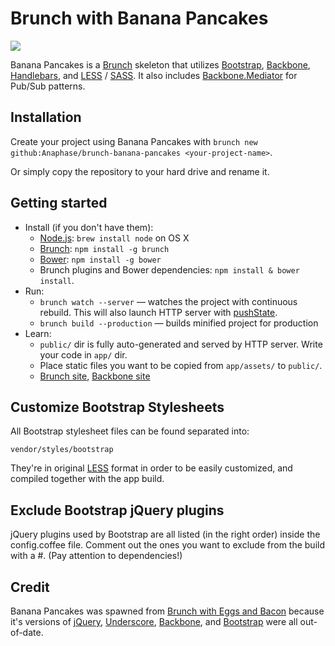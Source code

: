 # Brunch with Banana Pancakes

![](http://i.imgur.com/CXAc2.png)

Banana Pancakes is a [Brunch](http://brunch.io/) skeleton that utilizes [Bootstrap](http://getbootstrap.com/), [Backbone](http://backbonejs.org/), [Handlebars](http://handlebarsjs.com/), and [LESS](http://lesscss.org/) / [SASS](http://sass-lang.com/). It also includes [Backbone.Mediator](https://github.com/chalbert/Backbone-Mediator) for Pub/Sub patterns.

## Installation
Create your project using Banana Pancakes with `brunch new github:Anaphase/brunch-banana-pancakes <your-project-name>`.

Or simply copy the repository to your hard drive and rename it.

## Getting started

* Install (if you don't have them):
    * [Node.js](http://nodejs.org): `brew install node` on OS X
    * [Brunch](http://brunch.io): `npm install -g brunch`
    * [Bower](http://bower.io): `npm install -g bower`
    * Brunch plugins and Bower dependencies: `npm install & bower install`.
* Run:
    * `brunch watch --server` — watches the project with continuous rebuild. This will also launch HTTP server with [pushState](https://developer.mozilla.org/en-US/docs/Web/Guide/API/DOM/Manipulating_the_browser_history).
    * `brunch build --production` — builds minified project for production
* Learn:
    * `public/` dir is fully auto-generated and served by HTTP server.  Write your code in `app/` dir.
    * Place static files you want to be copied from `app/assets/` to `public/`.
    * [Brunch site](http://brunch.io), [Backbone site](http://backbonejs.org/)

## Customize Bootstrap Stylesheets

All Bootstrap stylesheet files can be found separated into:

	vendor/styles/bootstrap
		
They're in original [LESS](http://lesscss.org/) format in order to be easily customized, and compiled together with the app build.

## Exclude Bootstrap jQuery plugins

jQuery plugins used by Bootstrap are all listed (in the right order) inside the config.coffee file. Comment out the ones you want to exclude from the build with a #. (Pay attention to dependencies!)

## Credit
Banana Pancakes was spawned from [Brunch with Eggs and Bacon](https://github.com/nezoomie/brunch-eggs-and-bacon) because it's versions of [jQuery](http://jquery.com/), [Underscore](http://underscorejs.org/), [Backbone](http://backbonejs.org/), and [Bootstrap](http://getbootstrap.com/) were all out-of-date.
